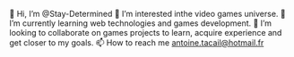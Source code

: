 👋 Hi, I’m @Stay-Determined
👀 I’m interested inthe video games universe.
🌱 I’m currently learning web technologies and games development.
💞️ I’m looking to collaborate on games projects to learn, acquire experience and get closer to my goals.
📫 How to reach me antoine.tacail@hotmail.fr
